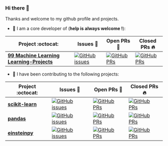 ### Hi there 👋

Thanks and welcome to my github profile and projects. 

- 🔭 I am a core developer of (**help is always welcome !**):


|      Project :octocat:   |     Issues :bug:   | Open PRs :bell:  | Closed PRs :fire:  |
|-------------|-------------------|---|---|
| [**99 Machine Learning Learning-Projects**](https://github.com//gimseng/99-ML-Learning-Projects/) | [![GitHub issues](https://img.shields.io/github/issues/gimseng/99-ML-Learning-Projects?color=green&logo=github&style=flat)](https://github.com/gimseng/99-ML-Learning-Projects/issues)| [![GitHub PRs](https://img.shields.io/github/issues-pr/gimseng/99-ML-Learning-Projects?style=flat&logo=github)](https://github.com/gimseng/99-ML-Learning-Projects/pulls) | [![GitHub PRs](https://img.shields.io/github/issues-pr-closed/gimseng/99-ML-Learning-Projects?style=flat&color=critical&logo=github)](https://github.com/gimseng/99-ML-Learning-Projects/pulls?q=is%3Apr+is%3Aclosed)  |


- 👯 I have been contributing to the following projects:


|      Project :octocat:   |     Issues :bug:   | Open PRs :bell:  | Closed PRs :fire:  |
|-------------|-------------------|---|---|
| [**scikit-learn**](https://github.com/scikit-learn/scikit-learn) | [![GitHub issues](https://img.shields.io/github/issues/scikit-learn/scikit-learn?color=green&logo=github&style=flat)](https://github.com/scikit-learn/scikit-learn/issues)| [![GitHub PRs](https://img.shields.io/github/issues-pr/scikit-learn/scikit-learn?style=flat&logo=github)](https://github.com/scikit-learn/scikit-learn/pulls) | [![GitHub PRs](https://img.shields.io/github/issues-pr-closed/scikit-learn/scikit-learn?style=flat&color=critical&logo=github)](https://github.com/scikit-learn/scikit-learn/pulls?q=is%3Apr+is%3Aclosed)  |
| [**pandas**](https://github.com/pandas-dev/pandas) | [![GitHub issues](https://img.shields.io/github/issues/pandas-dev/pandas?color=green&logo=github&style=flat)](https://github.com/pandas-dev/pandas/issues)| [![GitHub PRs](https://img.shields.io/github/issues-pr/pandas-dev/pandas?style=flat&logo=github)](https://github.com/pandas-dev/pandas/pulls) | [![GitHub PRs](https://img.shields.io/github/issues-pr-closed/pandas-dev/pandas?style=flat&color=critical&logo=github)](https://github.com/pandas-dev/pandas/pulls?q=is%3Apr+is%3Aclosed)  |
| [**einsteinpy**](https://github.com/einsteinpy/einsteinpy) | [![GitHub issues](https://img.shields.io/github/issues/einsteinpy/einsteinpy?color=green&logo=github&style=flat)](https://github.com/einsteinpy/einsteinpy/issues)| [![GitHub PRs](https://img.shields.io/github/issues-pr/einsteinpy/einsteinpy?style=flat&logo=github)](https://github.com/einsteinpy/einsteinpy/pulls) | [![GitHub PRs](https://img.shields.io/github/issues-pr-closed/einsteinpy/einsteinpy?style=flat&color=critical&logo=github)](https://github.com/einsteinpy/einsteinpy/pulls?q=is%3Apr+is%3Aclosed)  


<!--
Here are some ideas to get you started:

- 🔭 I’m currently working on ...
- 🌱 I’m currently learning ...
- 👯 I’m looking to collaborate on ...
- 🤔 I’m looking for help with ...
- 💬 Ask me about ...
- 📫 How to reach me: ...
- 😄 Pronouns: ...
- ⚡ Fun fact: ...

-->

